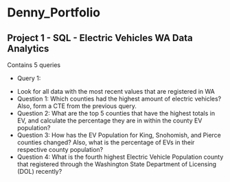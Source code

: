# Denny_Portfolio

## Project 1 - SQL -  Electric Vehicles WA Data Analytics

Contains 5 queries
*  Query 1:
  +  Look for all data with the most recent values that are registered in WA
  + Question 1:  Which counties had the highest amount of electric vehicles? Also, form a CTE from the previous query.
  + Question 2:  What are the top 5 counties that have the highest totals in EV, and calculate the percentage they are in within the county EV population?
  + Question 3:  How has the EV Population for King, Snohomish, and Pierce counties changed? Also, what is the percentage of EVs in their respective county population?
  + Question 4:  What is the fourth highest Electric Vehicle Population county that registered through the Washington State Department of Licensing (DOL) recently?
